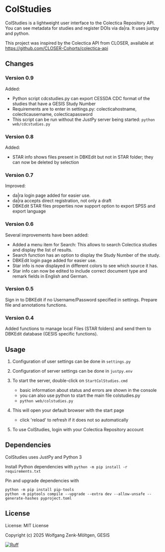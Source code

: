 # ColStudies

ColStudies is a lightweight user interface to the  Colectica Repository API. You can see metadata for studies and register DOIs via da|ra. It uses justpy and python.

This project was inspired by the Colectica API from CLOSER, available at 
<https://github.com/CLOSER-Cohorts/colectica-api>

## Changes

### Version 0.9
Added:
- Python script cdcstudies.py can export CESSDA CDC format of the studies that have a GESIS Study Number 
- Requirements are to enter in settings.py: colecticahostname, colecticausername, colecticapassword
- This script can be run without the JustPy server being started: `python web/cdcstudies.py`

### Version 0.8
Added:
- STAR info shows files present in DBKEdit but not in STAR folder; they can now be deleted by selection

### Version 0.7
Improved:
- da|ra login page added for easier use.
- da|ra accepts direct registration, not only a draft
- DBKEdit STAR files properties now support option to export SPSS and export language

### Version 0.6
Several improvements have been added:
- Added a menu item for Search: This allows to search Colectica studies and display the list of results.
- Search function has an option to display the Study Number of the study.
- DBKEdit login page added for easier use.
- Star info is now displayed in different colors to see which source it has.
- Star info can now be edited to include correct document type and remark fields in English and German.


### Version 0.5
Sign in to DBKEdit if no Username/Password specified in settings. Prepare file and annotations functions.


### Version 0.4
Added functions to manage local Files (STAR folders) and send them to DBKEdit database (GESIS specific functions).


## Usage

1) Configuration of user settings can be done in `settings.py`

2) Configuration of server settings can be done in `justpy.env`

3) To start the server, double-click on `StartColStudies.cmd`
   - basic information about status and errors are shown in the console
   - you can also use python to start the main file colstudies.py
   - `python web/colstudies.py`

4) This will open your default browser with the start page
   - click 'reload' to refresh if it does not so automatically

5) To use ColStudies, login with your Colectica Repository account 


## Dependencies

ColStudies uses JustPy and Python 3

Install Python dependencies with `python -m pip install -r requirements.txt`

Pin and upgrade dependencies with

```
python -m pip install pip-tools
python -m piptools compile --upgrade --extra dev --allow-unsafe --generate-hashes pyproject.toml
```

## License

License: MIT License

Copyright (c) 2025 Wolfgang Zenk-Möltgen, GESIS


[![Ruff](https://img.shields.io/endpoint?url=https://raw.githubusercontent.com/astral-sh/ruff/main/assets/badge/v2.json)](https://github.com/astral-sh/ruff)
